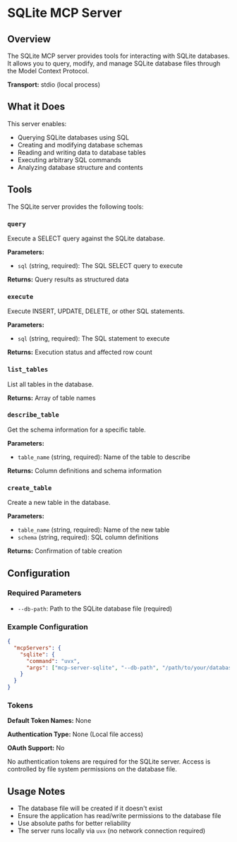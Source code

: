 # SQLite MCP Server

## Overview

The SQLite MCP server provides tools for interacting with SQLite databases. It allows you to query, modify, and manage SQLite database files through the Model Context Protocol.

**Transport:** stdio (local process)

## What it Does

This server enables:
- Querying SQLite databases using SQL
- Creating and modifying database schemas
- Reading and writing data to database tables
- Executing arbitrary SQL commands
- Analyzing database structure and contents

## Tools

The SQLite server provides the following tools:

### `query`
Execute a SELECT query against the SQLite database.

**Parameters:**
- `sql` (string, required): The SQL SELECT query to execute

**Returns:** Query results as structured data

### `execute`
Execute INSERT, UPDATE, DELETE, or other SQL statements.

**Parameters:**
- `sql` (string, required): The SQL statement to execute

**Returns:** Execution status and affected row count

### `list_tables`
List all tables in the database.

**Returns:** Array of table names

### `describe_table`
Get the schema information for a specific table.

**Parameters:**
- `table_name` (string, required): Name of the table to describe

**Returns:** Column definitions and schema information

### `create_table`
Create a new table in the database.

**Parameters:**
- `table_name` (string, required): Name of the new table
- `schema` (string, required): SQL column definitions

**Returns:** Confirmation of table creation

## Configuration

### Required Parameters

- `--db-path`: Path to the SQLite database file (required)

### Example Configuration

```json
{
  "mcpServers": {
    "sqlite": {
      "command": "uvx",
      "args": ["mcp-server-sqlite", "--db-path", "/path/to/your/database.db"]
    }
  }
}
```

### Tokens

**Default Token Names:** None

**Authentication Type:** None (Local file access)

**OAuth Support:** No

No authentication tokens are required for the SQLite server. Access is controlled by file system permissions on the database file.

## Usage Notes

- The database file will be created if it doesn't exist
- Ensure the application has read/write permissions to the database file
- Use absolute paths for better reliability
- The server runs locally via `uvx` (no network connection required)
